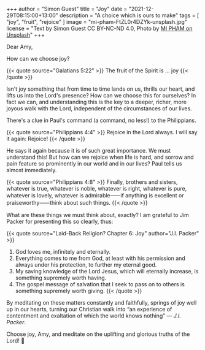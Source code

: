 +++
author = "Simon Guest"
title = "Joy"
date = "2021-12-29T08:15:00+13:00"
description = "A choice which is ours to make"
tags = [ "joy", "fruit", "rejoice" ]
image = "mi-pham-FtZL0r4DZYk-unsplash.jpg"
license = "Text by Simon Guest CC BY-NC-ND 4.0, Photo by [MI PHAM on Unsplash](https://unsplash.com/photos/FtZL0r4DZYk)"
+++

Dear Amy,

How can we choose joy?

{{< quote source="Galatians 5:22" >}}
The fruit of the Spirit is ... joy
{{< /quote >}}

Isn't joy something that from time to time lands on us, thrills our heart, and lifts us into the Lord's presence? How can we choose this for ourselves? In fact we can, and understanding this is the key to a deeper, richer, more joyous walk with the Lord, independent of the circumstances of our lives.

There's a clue in Paul's command (a command, no less!) to the Philippians.

{{< quote source="Philippians 4:4" >}}
Rejoice in the Lord always. I will say it again: Rejoice!
{{< /quote >}}

He says it again because it is of such great importance. We must understand this! But how can we rejoice when life is hard, and sorrow and pain feature so prominently in our world and in our lives? Paul tells us almost immediately.

{{< quote source="Philippians 4:8" >}}
Finally, brothers and sisters, whatever is true, whatever is noble, whatever is right, whatever is pure, whatever is lovely, whatever is admirable⸺if anything is excellent or praiseworthy⸺think about such things.
{{< /quote >}}

What are these things we must think about, exactly? I am grateful to Jim Packer for presenting this so clearly, thus:

{{< quote source="Laid-Back Religion? Chapter 6: Joy" author="J.I. Packer" >}}
1. God loves me, infinitely and eternally.
2. Everything comes to me from God, at least with his permission and always under his protection, to further my eternal good.
3. My saving knowledge of the Lord Jesus, which will eternally increase, is something supremely worth having.
4. The gospel message of salvation that I seek to pass on to others is something supremely worth giving.
{{< /quote >}}

By meditating on these matters constantly and faithfully, springs of joy well up in our hearts, turning our Christian walk into “an experience of contentment and exaltation of which the world knows nothing” ― _J.I. Packer_.

Choose joy, Amy, and meditate on the uplifting and glorious truths of the Lord! 🙏
